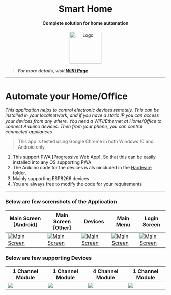 <h1 align="center">Smart Home</h1>
<h4 align="center">Complete solution for home automation</h4>

<p align="center">
    <a href="https://erratums.com"><img alt="Logo" src="https://raw.githubusercontent.com/ajumalp/Smart-Home/master/Other/Images/Logo/erratums%20128x128.png" width="100"></a>
</p>

> **_For more details, visit [WiKi Page](https://github.com/ajumalp/Smart-Home/wiki)_**    
---

# Automate your Home/Office      
_This application helps to control electronic devices remotely. This can be installed in your localnetwork, and if you have a static IP you can access your devices from any where. You need a WiFi/Ethernet at Home/Office to connect Arduino devices. Then from your phone, you can control connected appliances_    

> This app is tested using Google Chrome in both Windows 10 and Android only      

1. This support PWA [Progressive Web App]. So that this can be easily installed into any OS supporting PWA
1. The Arduino code for the devices is als oincluded in the [Hardware](https://github.com/ajumalp/Smart-Home/tree/master/Smart-Access/Hardware) folder. 
1. Mainly supporting ESP8266 devices 
1. You are always free to modify the code for your requirements 

---    
    
### Below are few screnshots of the Application     
|Main Screen [Android]|Main Screen [Other]|Devices|Main Menu|Login Screen|
|-|-|-|-|-|
|[![Main Screen](https://raw.githubusercontent.com/ajumalp/Smart-Home/master/Other/Images/Screenshots/sa-android-screen.jpg)](https://raw.githubusercontent.com/ajumalp/Smart-Home/master/Other/Images/Screenshots/sa-android-screen.jpg)|[![Main Screen](https://raw.githubusercontent.com/ajumalp/Smart-Home/master/Other/Images/Screenshots/sa-iphone-screen.jpg)](https://raw.githubusercontent.com/ajumalp/Smart-Home/master/Other/Images/Screenshots/sa-iphone-screen.jpg)|[![Main Screen](https://raw.githubusercontent.com/ajumalp/Smart-Home/master/Other/Images/Screenshots/sa-device-list.jpg)](https://raw.githubusercontent.com/ajumalp/Smart-Home/master/Other/Images/Screenshots/sa-device-list.jpg)|[![Main Screen](https://raw.githubusercontent.com/ajumalp/Smart-Home/master/Other/Images/Screenshots/sa-menu-screen.jpg)](https://raw.githubusercontent.com/ajumalp/Smart-Home/master/Other/Images/Screenshots/sa-menu-screen.jpg)|[![Main Screen](https://raw.githubusercontent.com/ajumalp/Smart-Home/master/Other/Images/Screenshots/sa-login-screen.jpg)](https://raw.githubusercontent.com/ajumalp/Smart-Home/master/Other/Images/Screenshots/sa-login-screen.jpg)|

### Below are few supporting Devices     
|1 Channel Module|1 Channel Module|4 Channel Module|1 Channel Module|
|-|-|-|-|
|![](https://raw.githubusercontent.com/ajumalp/Smart-Home/master/Other/Images/Devices/1-ch-relay-module.png)|![](https://raw.githubusercontent.com/ajumalp/Smart-Home/master/Other/Images/Devices/2-ch-relay-module.png)|![](https://raw.githubusercontent.com/ajumalp/Smart-Home/master/Other/Images/Devices/4-ch-relay-module.png)|![](https://raw.githubusercontent.com/ajumalp/Smart-Home/master/Other/Images/Devices/esp8266-1-ch-relay-module.png)|
